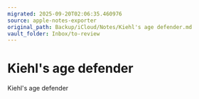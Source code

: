 ```yaml
---
migrated: 2025-09-20T02:06:35.460976
source: apple-notes-exporter
original_path: Backup/iCloud/Notes/Kiehl's age defender.md
vault_folder: Inbox/to-review
---
```

# Kiehl's age defender

Kiehl's age defender
